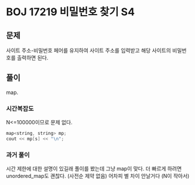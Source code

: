 # BOJ 17219 비밀번호 찾기 S4

## 문제

사이트 주소-비밀번호 페어를 유지하여 사이트 주소를 입력받고 해당 사이트의 비밀번호를 출력하면 된다.

## 풀이

map.

### 시간복잡도

N<=100000이므로 문제 없다.

```cpp
map<string, string> mp;
cout << mp[s] << "\n";
```

### 과거 풀이

시간 제한에 대한 설명이 있길래 풀이를 봤는데 그냥 map이 맞다. 더 빠르게 하려면 unordered_map도 괜찮다. (사전순 제약 없음) 어차피 별 차이 안날거다 (N이 작아서)